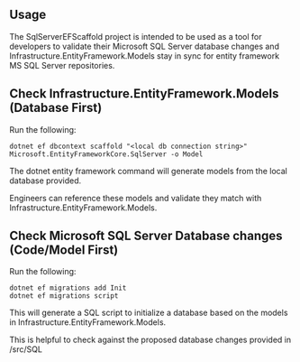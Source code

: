 ## Usage

The SqlServerEFScaffold project is intended to be used as a tool for developers to validate their Microsoft SQL Server database changes and Infrastructure.EntityFramework.Models stay in sync for entity framework MS SQL Server repositories.

## Check Infrastructure.EntityFramework.Models (Database First)

Run the following:

```dotnet ef dbcontext scaffold "<local db connection string>" Microsoft.EntityFrameworkCore.SqlServer -o Model```

The dotnet entity framework command will generate models from the local database provided. 

Engineers can reference these models and validate they match with Infrastructure.EntityFramework.Models.


## Check Microsoft SQL Server Database changes (Code/Model First)

Run the following: 

```
dotnet ef migrations add Init
dotnet ef migrations script
```

This will generate a SQL script to initialize a database based on the models in Infrastructure.EntityFramework.Models.

This is helpful to check against the proposed database changes provided in /src/SQL